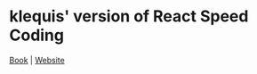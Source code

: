 # klequis' version of React Speed Coding

[Book](https://leanpub.com/reactspeedcoding) | [Website](https://reactspeed.com)

